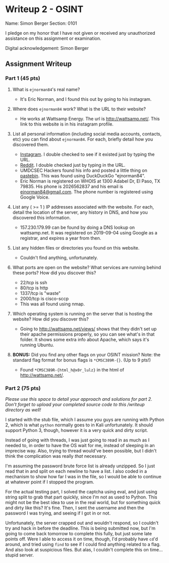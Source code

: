 # Writeup 2 - OSINT

Name: Simon Berger
Section: 0101

I pledge on my honor that I have not given or received any unauthorized assistance on this assignment or examination.

Digital acknowledgement: Simon Berger

## Assignment Writeup

### Part 1 (45 pts)

1. What is `ejnorman84`'s real name?  
    * It's Eric Norman, and I found this out by going to his instagram.

2. Where does `ejnorman84` work? What is the URL to their website?
    * He works at Wattsamp Energy. The url is http://wattsamp.net/. This link to this website is in his instagram profile.


3. List all personal information (including social media accounts, contacts, etc) you can find about `ejnorman84`. For each, briefly detail how you discovered them.
    * [Instagram](https://www.instagram.com/ejnorman84/). I double checked to see if it existed just by typing the URL.
    * [Reddit](https://www.reddit.com/user/ejnorman84). I double checked just by typing in the URL.
    * UMDCSEC Hackers found his info and posted a little thing on [pastebin](https://pastebin.com/4yJRgkFm). This was found using DuckDuckGo "ejnorman84".
    * Eric Norman is registered on WHOIS at 1300 Adabel Dr, El Paso, TX  79835. His phone is 2026562837 and his email is ejnorman84@gmail.com. The phone number is registered using Google Voice.

4. List any ( >= 1 ) IP addresses associated with the website. For each, detail the location of the server, any history in DNS, and how you discovered this information.
    * 157.230.179.99 can be found by doing a DNS lookup on wattsamp.net. It was registered on 2019-09-04 using Google as a registrar, and expires a year from then. 

5. List any hidden files or directories you found on this website.  
    * Couldn't find anything, unfortunately.

6. What ports are open on the website? What services are running behind these ports? How did you discover this?
    * 22/tcp is ssh
    * 80/tcp is http
    * 1337/tcp is "waste"
    * 2000/tcp is cisco-sccp
    * This was all found using nmap.

7. Which operating system is running on the server that is hosting the website? How did you discover this?
    * Going to http://wattsamp.net/views/ shows that they didn't set up their apache permissions properly, so you can see what's in that folder. It shows some extra info about Apache, which says it's running Ubuntu.

8. **BONUS:** Did you find any other flags on your OSINT mission? Note: the standard flag format for bonus flags is `*CMSC389R-{}`. (Up to 9 pts!)
   * Found `*CMSC389R-{html_h@x0r_lulz}` in the html of http://wattsamp.net/.

### Part 2 (75 pts)

*Please use this space to detail your approach and solutions for part 2. Don't forget to upload your completed source code to this /writeup directory as well!*

I started with the stub file, which I assume you guys are running with Python 2, which is what `python` normally goes to in Kali unfortunately. It should support Python 3, though, however it is a very quick and dirty script.

Instead of going with threads, I was just going to read in as much as I needed to, in order to have the OS wait for me, instead of sleeping in an imprecise way. Also, trying to thread would've been possible, but I didn't think the complication was really *that* necessary.

I'm assuming the password brute force list is already unzipped. So I just read that in and split on each newline to have a list. I also coded in a mechanism to show how far I was in the file, so I would be able to continue at whatever point if I stopped the program.

For the actual testing part, I solved the captcha using eval, and just using string split to grab that part quickly, since I'm not as used to Python. This might not be the best idea to use in the real world, but for something quick and dirty like this? It's fine. Then, I sent the username and then the password I was trying, and seeing if I got in or not.

Unfortunately, the server crapped out and wouldn't respond, so I couldn't try and hack in before the deadline. This is being submitted now, but I'm going to come back tomorrow to complete this fully, but just some late points off. Were I able to access it on time, though, I'd probably have `cd`'d around, and tried using `find` to see if I could find anything related to a flag. And also look at suspicious files. But alas, I couldn't complete this on time... stupid server.
